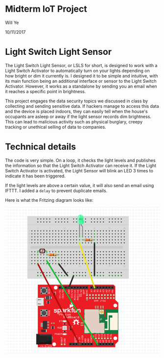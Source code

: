 # Midterm IoT Project

Will Ye

10/11/2017

# Light Switch Light Sensor

The Light Switch Light Sensor, or LSLS for short, is designed to work with a Light Switch Activator to automatically turn on your lights depending on how bright or dim it currently is. I designed it to be simple and intuitive, with its main function being an additional interface or sensor to the Light Switch Activator. However, it works as a standalone by sending you an email when it reaches a specific point in brightness.

This project engages the data security topics we discussed in class by collecting and sending sensitive data. If hackers manage to access this data and the device is placed indoors, they can easily tell when the house's occupants are asleep or away if the light sensor records dim brightness. This can lead to malicious activity such as physical burglary, creepy tracking or unethical selling of data to companies.

# Technical details

The code is very simple. On a loop, it checks the light levels and publishes the information so that the Light Switch Activator can receive it. If the Light Switch Activator is activated, the Light Sensor will blink an LED 3 times to indicate it has been triggered.

If the light levels are above a certain value, it will also send an email using IFTTT. I added a `delay` to prevent duplicate emails.

Here is what the Fritzing diagram looks like:

![fritzing](https://github.com/williamyeny/physical-computing-midterm/blob/master/lsls-fritzing.PNG?raw=true)

